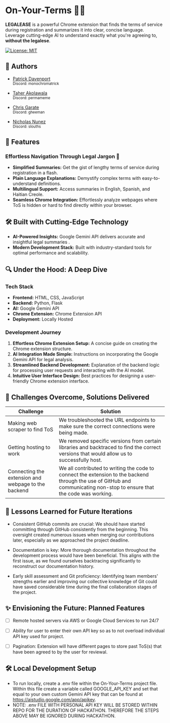 # On-Your-Terms 📜✨

**LEGALEASE** is a powerful Chrome extension that finds the terms of service during registration and summarizes it into clear, concise language. Leverage cutting-edge AI to understand exactly what you're agreeing to, **without the legalese**.

[![License: MIT](https://img.shields.io/badge/License-MIT-yellow.svg)](https://opensource.org/licenses/MIT)

## 👥 Authors

- [Patrick Davenport](https://github.com/monochromatrick)
  <br><sub>Discord: monochromatrick</sub>

- [Taher Akolawala](https://github.com/TaherA51)
  <br><sub>Discord: permameme</sub>

- [Chris Garate](https://github.com/GheeMann)
  <br><sub>Discord: gheeman</sub>

- [Nicholas Nunez](https://github.com/Slouths)
  <br><sub>Discord: slouths</sub>

## 🚀 Features

### Effortless Navigation Through Legal Jargon 📖

* **Simplified Summaries:** Get the gist of lengthy terms of service during registration in a flash.
* **Plain Language Explanations:** Demystify complex terms with easy-to-understand definitions.
* **Multilingual Support:** Access summaries in English, Spanish, and Haitian Creole.
* **Seamless Chrome Integration:** Effortlessly analyze webpages where ToS is hidden or hard to find directly within your browser.

## 🛠️ Built with Cutting-Edge Technology

* **AI-Powered Insights:** Google Gemini API delivers accurate and insightful legal summaries .
* **Modern Development Stack:** Built with industry-standard tools for optimal performance and scalability.

## 🔍 Under the Hood: A Deep Dive

### Tech Stack

* **Frontend:** HTML, CSS, JavaScript 
* **Backend:** Python, Flask 
* **AI:** Google Gemini API
* **Chrome Extension:** Chrome Extension API
* **Deployment:** Locally Hosted

### Development Journey

1. **Effortless Chrome Extension Setup:** A concise guide on creating the Chrome extension structure.
2. **AI Integration Made Simple:** Instructions on incorporating the Google Gemini API for legal analysis.
3. **Streamlined Backend Development:** Explanation of the backend logic for processing user requests and interacting with the AI model.
4. **Intuitive User Interface Design:** Best practices for designing a user-friendly Chrome extension interface.

## 💪 Challenges Overcome, Solutions Delivered

| Challenge | Solution |
|-----------|----------|
| Making web scraper to find ToS | We troubleshooted the URL endpoints to make sure the correct connections were being made. |
| Getting hosting to work | We removed specific versions from certain libraries and backtraced to find the correct versions that would allow us to successfully host. |
| Connecting the extension and webpage to the backend | We all contributed to writing the code to connect the extension to the backend through the use of GitHub and communicating non-stop to ensure that the code was working. |

## 🧠 Lessons Learned for Future Iterations

- Consistent GitHub commits are crucial: We should have started committing through GitHub consistently from the beginning. This oversight created numerous issues when merging our contributions later, especially as we approached the project deadline.

- Documentation is key: More thorough documentation throughout the development process would have been beneficial. This aligns with the first issue, as we found ourselves backtracing significantly to reconstruct our documentation history.

- Early skill assessment and Git proficiency: Identifying team members' strengths earlier and improving our collective knowledge of Git could have saved considerable time during the final collaboration stages of the project.

## ✨ Envisioning the Future: Planned Features

- [ ] Remote hosted servers via AWS or Google Cloud Services to run 24/7
- [ ] Ability for user to enter their own API key so as to not overload individual API key used for project. 
- [ ] Pagination: Extension will have different pages to store past ToS(s) that have been agreed to by the user for reviewal.


## 🛠️ Local Development Setup
- To run locally, create a .env file within the On-Your-Terms project file. Within this file create a variable called GOOGLE_API_KEY and set that equal to your own custom Gemini API key that can be found at https://aistudio.google.com/app/apikey.
- NOTE: .env FILE WITH PERSONAL API KEY WILL BE STORED WITHIN REPO FOR THE DURATION OF HACKATHON. THEREFORE THE STEPS ABOVE MAY BE IGNORED DURING HACKATHON.

